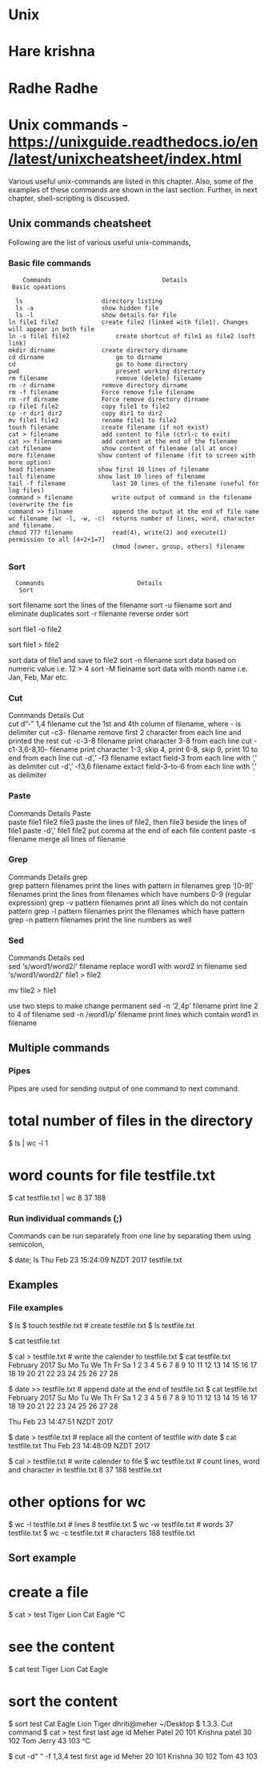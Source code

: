 # Unix
# Hare krishna
# Radhe Radhe


# Unix commands - https://unixguide.readthedocs.io/en/latest/unixcheatsheet/index.html
Various useful unix-commands are listed in this chapter. Also, some of the examples of these commands are shown in the last section. Further, in next chapter, shell-scripting is discussed.

## Unix commands cheatsheet
Following are the list of various useful unix-commands,

### Basic file commands

        Commands	                           Details
     Basic opeations	 
 
      ls	                  directory listing
      ls -a	                  show hidden file
      ls -l	                  show details for file
    ln file1 file2	          create file2 (linked with file1). Changes will appear in both file
    ln -s file1 file2	          create shortcut of file1 as file2 (soft link)
    mkdir dirname	          create directory dirname
    cd dirname	                  go to dirname
    cd	                          go to home directory
    pwd	                          present working directory
    rm filename	                  remove (delete) filename
    rm -r dirname	          remove directory dirname
    rm -f filename	          Force remove file filename
    rm -rf dirname	          Force remove directory dirname
    cp file1 file2	          copy file1 to file2
    cp -r dir1 dir2	          copy dir1 to dir2
    mv file1 file2	          rename file1 to file2
    touch filename	          create filename (if not exist)
    cat > filename	          add content to file (ctrl-c to exit)
    cat >> filename	          add content at the end of the filename
    cat filename	          show content of filename (all at once)
    more filename	         show content of filename (fit to screen with more option)
    head filename	         show first 10 lines of filename
    tail filename	         show last 10 lines of filename
    tail -f filename	         last 10 lines of the filename (useful for log files)
    command > filename	         write output of command in the filename (overwrite the fie
    command >> filname	         append the output at the end of file name
    wc filename (wc -l, -w, -c)	 returns number of lines, word, character and filename.
    chmod 777 filename	         read(4), write(2) and execute(1) permission to all [4+2+1=7]
                                 chmod [owner, group, others] filename

### Sort

      Commands	                        Details
       Sort	 
<tr class="row-odd"><td>sort filename</td>
<td>sort the lines of the filename</td>
</tr>
<tr class="row-even"><td>sort -u filename</td>
<td>sort and eliminate duplicates</td>
</tr>
<tr class="row-odd"><td>sort -r filename</td>
<td>reverse order sort</td>
</tr>
<tr class="row-even"><td><p class="first">sort file1 -o file2</p>
<p class="last">sort file1 &gt; file2</p>
</td>
<td>sort data of file1 and save to file2</td>
</tr>
<tr class="row-odd"><td>sort -n filename</td>
<td>sort data based on numeric value i.e. 12 &gt; 4</td>
</tr>
<tr class="row-even"><td>sort -M fielname</td>
<td>sort data with month name i.e. Jan, Feb, Mar etc.</td>
</tr>

### Cut
Commands	Details
Cut	 
cut d”-” 1,4 filename	cut the 1st and 4th column of filename, where - is delimiter
cut -c3- filename	remove first 2 character from each line and printed the rest
cut -c-3-8 filename	print character 3-8 from each line
cut -c1-3,6-8,10- filename	print character 1-3, skip 4, print 6-8, skip 9, print 10 to end from each line
cut -d’,’ -f3 filename	extact field-3 from each line with ‘,’ as delimiter
cut -d’,’ -f3,6 filename	extact field-3-to-6 from each line with ‘,’ as delimiter

### Paste
Commands	Details
Paste	 
paste file1 file2 file3	paste the lines of file2, then file3 beside the lines of file1
paste -d’,’ file1 file2	put comma at the end of each file content
paste -s filename	merge all lines of filename

### Grep
Commands	Details
grep	 
grep pattern filenames	print the lines with pattern in filenames
grep ‘[0-9]’ filenames	print the lines from filenames which have numbers 0-9 (regular expression)
grep -v pattern filenames	print all lines which do not contain pattern
grep -l pattern filenames	print the filenames which have pattern
grep -n pattern filenames	print the line numbers as well

### Sed
Commands	Details
sed	 
sed ‘s/word1/word2/’ filename	replace word1 with word2 in filename
sed ‘s/word1/word2/’ file1 > file2

mv file2 > file1

use two steps to make change permanent
sed -n ‘2,4p’ filename	print line 2 to 4 of filename
sed -n /word1/p’ filename	print lines which contain word1 in filename

## Multiple commands

### Pipes
Pipes are used for sending output of one command to next command.

# total number of files in the directory
$ ls | wc -l
1

# word counts for file testfile.txt
$ cat testfile.txt | wc
      8      37     188
### Run individual commands (;)
Commands can be run separately from one line by separating them using semicolon,

$ date; ls
Thu Feb 23 15:24:09 NZDT 2017
testfile.txt

## Examples

### File examples
$ ls
$ touch testfile.txt # create testfile.txt
$ ls
testfile.txt

$ cat testfile.txt

$ cal > testfile.txt  # write the calender to testfile.txt
$ cat testfile.txt
   February 2017
Su Mo Tu We Th Fr Sa
          1  2  3  4
 5  6  7  8  9 10 11
12 13 14 15 16 17 18
19 20 21 22 23 24 25
26 27 28

$ date >> testfile.txt  # append date at the end of testfile.txt
$ cat testfile.txt
   February 2017
Su Mo Tu We Th Fr Sa
          1  2  3  4
 5  6  7  8  9 10 11
12 13 14 15 16 17 18
19 20 21 22 23 24 25
26 27 28

Thu Feb 23 14:47:51 NZDT 2017

$ date > testfile.txt  # replace all the content of testfile with date
$ cat testfile.txt
Thu Feb 23 14:48:09 NZDT 2017

$ cal > testfile.txt  # write calender to file
$ wc testfile.txt     # count lines, word and character in testfile.txt
   8  37 188 testfile.txt

# other options for wc
$ wc -l testfile.txt  # lines
8 testfile.txt
$ wc -w testfile.txt  # words
37 testfile.txt
$ wc -c testfile.txt  # characters
188 testfile.txt

## Sort example
# create a file
$ cat > test
Tiger
Lion
Cat
Eagle
^C

# see the content
$ cat test
Tiger
Lion
Cat
Eagle

# sort the content
$ sort test
Cat
Eagle
Lion
Tiger
dhriti@meher ~/Desktop $
1.3.3. Cut command
$ cat > test
first last age id
Meher Patel 20 101
Krishna patel 30 102
Tom Jerry 43 103
^C

$ cut -d" " -f 1,3,4 test
first age id
Meher 20 101
Krishna 30 102
Tom 43 103
